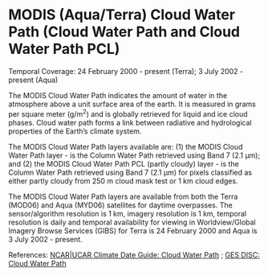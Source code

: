 # MODIS (Aqua/Terra) Cloud Water Path (Cloud Water Path and Cloud Water Path PCL)
Temporal Coverage: 24 February 2000 - present (Terra); 3 July 2002 - present (Aqua)

The MODIS Cloud Water Path indicates the amount of water in the atmosphere above a unit surface area of the earth. It is measured in grams per square meter (g/m<sup>2</sup>) and is globally retrieved for liquid and ice cloud phases. Cloud water path forms a link between radiative and hydrological properties of the Earth’s climate system.

The MODIS Cloud Water Path layers available are: (1) the MODIS Cloud Water Path layer - is the Column Water Path retrieved using Band 7 (2.1 μm); and (2) the MODIS Cloud Water Path PCL (partly cloudy) layer - is the Column Water Path retrieved using Band 7 (2.1 μm) for pixels classified as either partly cloudy from 250 m cloud mask test or 1 km cloud edges.

The MODIS Cloud Water Path layers are available from both the Terra (MOD06) and Aqua (MYD06) satellites for daytime overpasses. The sensor/algorithm resolution is 1 km, imagery resolution is 1 km, temporal resolution is daily and temporal availability for viewing in Worldview/Global Imagery Browse Services (GIBS) for Terra is 24 February 2000 and Aqua is 3 July 2002 - present.

References: [NCAR|UCAR Climate Date Guide: Cloud Water Path](https://climatedataguide.ucar.edu/climate-data/liquid-water-path-overview)
; [GES DISC: Cloud Water Path](http://disc.sci.gsfc.nasa.gov/data-holdings/PIP/cloud_water_path.shtml)
